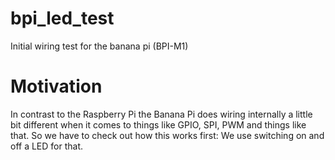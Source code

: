 # bpi_led_test
Initial wiring test for the banana pi (BPI-M1)

# Motivation
In contrast to the Raspberry Pi the Banana Pi does wiring internally a little bit different when it comes to things like GPIO, SPI, PWM and things like that. So we have to check out how this works first: We use switching on and off a LED for that.
